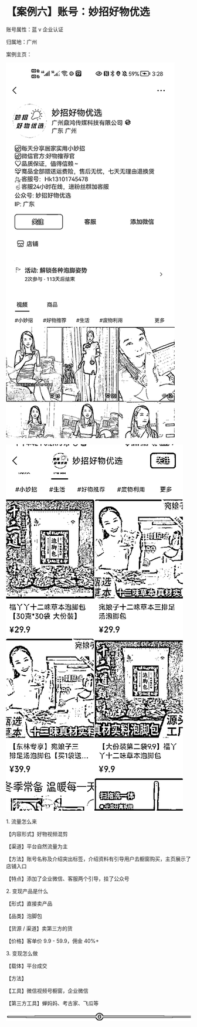 # 【案例六】账号：妙招好物优选

账号属性：蓝 v 企业认证

归属地：广州

案例主页：

![](img/65344ef4a92f8dadc7dc085e4dd4c035.png)

![](img/8a8078ee139c410e5b1ac2273b3093bb.png)

1\. 流量怎么来

【内容形式】好物视频混剪

【渠道】平台自然流量为主

【方法】账号名称及介绍突出标签，介绍资料有引导用户去橱窗购买，主页展示了店铺入口

【特点】添加了企业微信、客服两个引导，挂了公众号

2\. 变现产品是什么

【形式】直接卖产品

【品类】泡脚包

【货源 / 渠道】卖第三方的货

【价格】客单价 9.9 - 59.9，佣金 40%+

3\. 变现怎么做

【载体】平台成交

【方法】

【工具】微信视频号橱窗，企业微信

【第三方工具】蝉妈妈、考古家、飞瓜等

![](img/94810c34d777b62e32a35f30c93b9cfb.png)